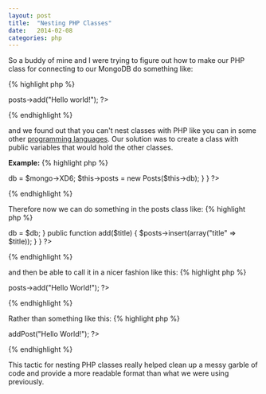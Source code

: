 ```yaml
---
layout: post
title:  "Nesting PHP Classes"
date:   2014-02-08
categories: php
---
```


So a buddy of mine and I were trying to figure out how to make our PHP class for connecting to our MongoDB do something like:

{% highlight php %}
<?
$database = new Database();
$database->posts->add("Hello world!");
?>
{% endhighlight %}

and we found out that you can't nest classes with PHP like you can in some other [programming languages][oracle]. Our solution was to create a class with public variables that would hold the other classes.

**Example:**
{% highlight php %}
<?
class Database {
	private $db;
	public $posts;

	public function __construct() {
		$mongo = new Mongo();
		$this->db = $mongo->XD6;
		$this->posts = new Posts($this->db);
	}
}
?>
{% endhighlight %}

Therefore now we can do something in the posts class like:
{% highlight php %}
<?
class Posts{
	private $db;

	public function __construct($db) {
		$this->db = $db;
	}

	public function add($title) {
		$posts->insert(array("title" => $title));
	}
}
?>
{% endhighlight %}

and then be able to call it in a nicer fashion like this:
{% highlight php %}
<?
$database = new Database();
$database->posts->add("Hello World!");
?>
{% endhighlight %}

Rather than something like this:
{% highlight php %}
<?
$database = new Database();
$database->addPost("Hello World!");
?>
{% endhighlight %}

This tactic for nesting PHP classes really helped clean up a messy garble of code and provide a more readable format than what we were using previously.

[oracle]: http://docs.oracle.com/javase/tutorial/java/javaOO/nested.html